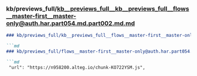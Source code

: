 ### kb/previews_full/kb__previews_full__kb__previews_full__flows__master-first__master-only@auth.har.part054.md.part002.md.md

```md
### kb/previews_full/kb__previews_full__flows__master-first__master-only@auth.har.part054.md.part002.md

```md
### kb/previews_full/flows__master-first__master-only@auth.har.part054.md (part 002)

```md
 "url": "https://n958200.alteg.io/chunk-KO722YSM.js",
          
```

```

```

```
